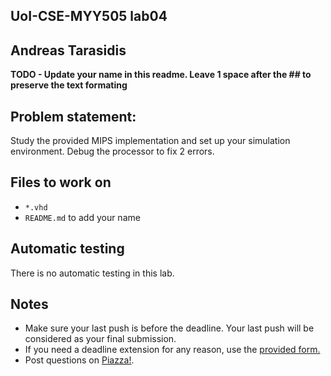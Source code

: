 
## UoI-CSE-MYY505 lab04

## Andreas Tarasidis

**TODO - Update your name in this readme. Leave 1 space after the ## to preserve the text formating**


## Problem statement:
Study the provided MIPS implementation and set up your simulation environment.
Debug the processor to fix 2 errors.
 
## Files to work on
* `*.vhd` 
* `README.md` to add your name<br/>
      

## Automatic testing 
There is no automatic testing in this lab.

## Notes
* Make sure your last push is before the deadline. Your last push will be considered as your final submission.
* If you need a deadline extension for any reason, use the [provided form.](https://forms.gle/mNZjzfxBsYS9kH9G9)
* Post questions on [Piazza!](https://piazza.com/uoi.gr/fall2021/myy505/home).

